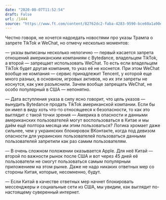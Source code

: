 ```yaml
---
date: "2020-08-07T11:52:54"
draft: False
url: /1444
source: "https://www.ft.com/content/82762dc2-faba-4283-9590-bce60a1a90ea"
---
```


Честно говоря, не хочется надоедать новостями про указы Трампа о запрете TikTok и WeChat, но отмечу несколько моментов:

— указы выписаны несколько нелогично — первый касается запрета отношений американским компаниям с Bytedance, владельцем TikTok, а второй — запрещает использовать WeChat. То есть если владельцем TikTok будет другая компания, то указ её не коснется. При этом WeChat вообще не компания — сервис принадлежит Tencent, у которой еще много разных, в основном, игровых активов, но их эти запреты не коснутся, как уже разъяснили. Зачем вообще запрещать WeChat, не особо популярный в США — непонятно.

— Дата вступления указа в силу ясно говорит, что цель указов — вынудить Bytedance продать TikTok американской компании. Если бы он имел в виду хоть что-то относящееся к безопасности, то как это выглядит с такой точки зрения — Америка в опасности и данными американских пользователей могут воспользоваться в Китае и мы даём ещё полтора месяца им этим пользоваться? Логика хромает даже сильнее, чем у украинских блокировок ВКонтакте, когда под девизом опасности для украинских пользователей пользоваться данными пользователей запретили как раз самим пользователям.

— В очень сложном положении оказывается Apple. Для неё Китай — второй по важности рынок после США и вот через 45 дней её пользователи не смогут пользоваться самым популярным приложением на этом рынке. Даже не надо никаких ответных мер со стороны Китая, которые, несомненно, будут.

— Если Китай в качестве ответных мер начнет блокировать мессенджеры и социальные сети из США, мы увидим, как выглядит по-настоящему суверенный интернет.
